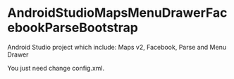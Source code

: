 AndroidStudioMapsMenuDrawerFacebookParseBootstrap
=================================================

Android Studio project which include: Maps v2, Facebook, Parse and Menu Drawer

You just need change config.xml.

